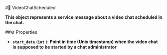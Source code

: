 #🔮 VideoChatScheduled

**This object represents a service message about a video chat scheduled in the chat.**

##⚙️ Properties

- **`start_date`** (**`int`** ): **Point in time (Unix timestamp) when the video chat is supposed to be started by a chat
administrator**
